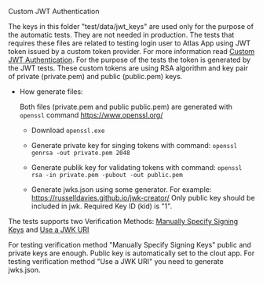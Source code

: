 Custom JWT Authentication

The keys in this folder "test/data/jwt_keys" are used only for the purpose of the automatic tests.
They are not needed in production.
The tests that requires these files are related to testing login user to Atlas App using JWT token issued by a custom token provider. For more information read [Custom JWT Authentication](https://www.mongodb.com/docs/atlas/app-services/authentication/custom-jwt/).
For the purpose of the tests the token is generated by the JWT tests. These custom tokens are using RSA algorithm and key pair of private (private.pem) and public (public.pem) keys.

* How generate files:

    Both files (private.pem and public public.pem) are generated with `openssl` command https://www.openssl.org/

    * Download `openssl.exe`

    * Generate private key for singing tokens with command: `openssl genrsa -out private.pem 2048`

    * Generate publik key for validating tokens with command: `openssl rsa -in private.pem -pubout -out public.pem`

    * Generate jwks.json using some generator. For example: https://russelldavies.github.io/jwk-creator/
Only public key should be included in jwk. Required Key ID (kid) is "1".

The tests supports two Verification Methods:
[Manually Specify Signing Keys](https://www.mongodb.com/docs/atlas/app-services/authentication/custom-jwt/#manually-specify-signing-keys)
and [Use a JWK URI](https://www.mongodb.com/docs/atlas/app-services/authentication/custom-jwt/#use-a-jwk-uri)

For testing verification method "Manually Specify Signing Keys" public and private keys are enough. Public key is automatically set to the clout app.
For testing verification method "Use a JWK URI" you need to generate jwks.json.

